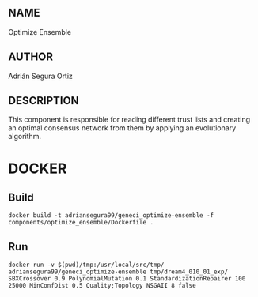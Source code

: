 ## NAME

Optimize Ensemble

## AUTHOR

Adrián Segura Ortiz

## DESCRIPTION

This component is responsible for reading different trust lists and creating an optimal consensus network from them by applying an evolutionary algorithm.

# DOCKER

## Build

```
docker build -t adriansegura99/geneci_optimize-ensemble -f components/optimize_ensemble/Dockerfile .
```

## Run

```
docker run -v $(pwd)/tmp:/usr/local/src/tmp/ adriansegura99/geneci_optimize-ensemble tmp/dream4_010_01_exp/ SBXCrossover 0.9 PolynomialMutation 0.1 StandardizationRepairer 100 25000 MinConfDist 0.5 Quality;Topology NSGAII 8 false
```
